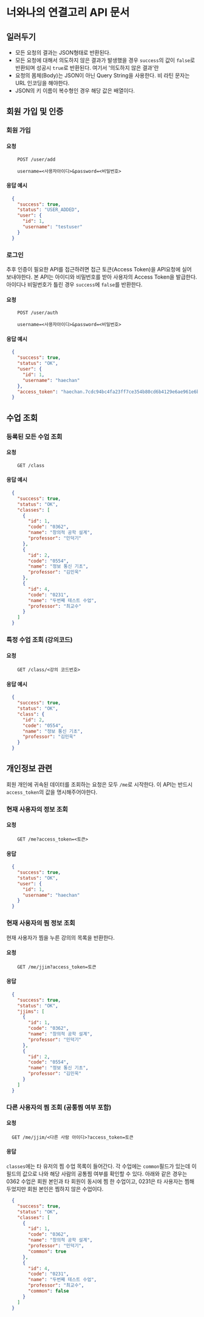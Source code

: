 # 너와나의 연결고리 API 문서

## 일러두기
* 모든 요청의 결과는 JSON형태로 반환된다.
* 모든 요청에 대해서 의도하지 않은 결과가 발생했을 경우 `success`의 값이 `false`로 반환되며 성공시 `true`로 반환된다. 여기서 '의도하지 않은 결과'란 
* 요청의 몸체(Body)는 JSON이 아닌 Query String을 사용한다. 비 라틴 문자는 URL 인코딩을 해야한다.
* JSON의 키 이름이 복수형인 경우 해당 값은 배열이다.

## 회원 가입 및 인증

### 회원 가입

#### 요청
```
	POST /user/add
  
	username=<사용자아이디>&password=<비밀번호>
```
#### 응답 예시
```json
  {
    "success": true,
    "status": "USER_ADDED",
    "user": {
      "id": 1,
      "username": "testuser"
    }
  }
```

### 로그인

추후 인증이 필요한 API를 접근하려면 접근 토큰(Access Token)을 API요청에 실어 보내야한다. 본 API는 아이디와 비밀번호를 받아 사용자의 Access Token을 발급한다. 아이디나 비밀번호가 틀린 경우 `success`에 `false`를 반환한다.
#### 요청
```
	POST /user/auth

	username=<사용자아이디>&password=<비밀번호>
```
#### 응답 예시
```json
  {
    "success": true,
    "status": "OK",
    "user": {
      "id": 1,
      "username": "haechan"
    },
    "access_token": "haechan.7cdc94bc4fa23ff7ce354b80cd6b4129e6ae961e6bccb7231574166ad11092b31"
  }
```

## 수업 조회

### 등록된 모든 수업 조회
#### 요청
```
	GET /class
```
#### 응답 예시
```json
  {
    "success": true,
    "status": "OK",
    "classes": [
      {
        "id": 1,
        "code": "0362",
        "name": "창의적 공학 설계",
        "professor": "민덕기"
      },
      {
        "id": 2,
        "code": "0554",
        "name": "정보 통신 기초",
        "professor": "김민욱"
      },
      {
        "id": 4,
        "code": "0231",
        "name": "두번째 테스트 수업",
        "professor": "최교수"
      }
    ]
  }
```

### 특정 수업 조회 (강의코드)
#### 요청
```
	GET /class/<강의 코드번호>
```
#### 응답 예시
```json
  {
    "success": true,
    "status": "OK",
    "class": {
      "id": 2,
      "code": "0554",
      "name": "정보 통신 기초",
      "professor": "김민욱"
    }
  }
```

## 개인정보 관련
회원 개인에 귀속된 데이터를 조회하는 요청은 모두 `/me`로 시작한다. 이 API는 반드시 `access_token`의 값을 명시해주어야한다.

### 현재 사용자의 정보 조회
#### 요청
```
	GET /me?access_token=<토큰>
```
#### 응답
```json
  {
    "success": true,
    "status": "OK",
    "user": {
      "id": 1,
      "username": "haechan"
    }
  }
```

### 현재 사용자의 찜 정보 조회
현재 사용자가 찜을 누른 강의의 목록을 반환한다.
#### 요청
```
	GET /me/jjim?access_token=토큰
```
#### 응답
```json
  {
    "success": true,
    "status": "OK",
    "jjims": [
      {
        "id": 1,
        "code": "0362",
        "name": "창의적 공학 설계",
        "professor": "민덕기"
      },
      {
        "id": 2,
        "code": "0554",
        "name": "정보 통신 기초",
        "professor": "김민욱"
      }
    ]
  }
```

### 다른 사용자의 찜 조회 (공통찜 여부 포함)
#### 요청
```
  GET /me/jjim/<다른 사람 아이디>?access_token=토큰
```
#### 응답
`classes`에는 타 유저의 찜 수업 목록이 들어간다. 각 수업에는 `common`필드가 있는데 이 필드의 값으로 나와 해당 사람의 공통찜 여부를 확인할 수 있다.
아래와 같은 경우는 0362 수업은 회원 본인과 타 회원이 동시에 찜 한 수업이고, 0231은 타 사용자는 찜해두었지만 회원 본인은 찜하지 않은 수업이다.
```json
  {
    "success": true,
    "status": "OK",
    "classes": [
      {
        "id": 1,
        "code": "0362",
        "name": "창의적 공학 설계",
        "professor": "민덕기",
        "common": true
      },
      {
        "id": 4,
        "code": "0231",
        "name": "두번째 테스트 수업",
        "professor": "최교수",
        "common": false
      }
    ]
  }
```
